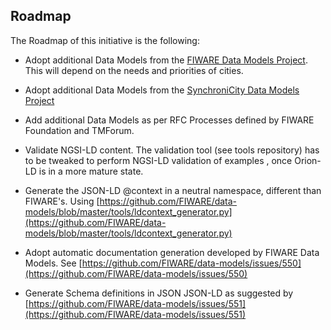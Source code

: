 ## Roadmap 

The Roadmap of this initiative is the following: 

* Adopt additional Data Models from the 
[FIWARE Data Models Project](https://github.com/FIWARE/data-models). 
This will depend on the needs and priorities of cities. 

* Adopt additional Data Models from the 
[SynchroniCity Data Models Project](https://gitlab.com/synchronicity-iot/synchronicity-data-models)

* Add additional Data Models as per RFC Processes defined by FIWARE Foundation and TMForum. 

* Validate NGSI-LD content. 
The validation tool (see tools repository) has to be tweaked to perform NGSI-LD validation of examples
, once Orion-LD is in a more mature state. 

* Generate the JSON-LD @context in a neutral namespace, different than FIWARE's. 
Using [https://github.com/FIWARE/data-models/blob/master/tools/ldcontext_generator.py](https://github.com/FIWARE/data-models/blob/master/tools/ldcontext_generator.py)

* Adopt automatic documentation generation developed by FIWARE Data Models. 
See [https://github.com/FIWARE/data-models/issues/550](https://github.com/FIWARE/data-models/issues/550)

* Generate Schema definitions in JSON JSON-LD as suggested by 
[https://github.com/FIWARE/data-models/issues/551](https://github.com/FIWARE/data-models/issues/551)

